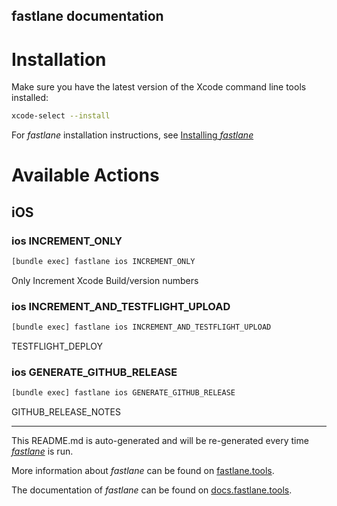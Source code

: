 fastlane documentation
----

# Installation

Make sure you have the latest version of the Xcode command line tools installed:

```sh
xcode-select --install
```

For _fastlane_ installation instructions, see [Installing _fastlane_](https://docs.fastlane.tools/#installing-fastlane)

# Available Actions

## iOS

### ios INCREMENT_ONLY

```sh
[bundle exec] fastlane ios INCREMENT_ONLY
```

Only Increment Xcode Build/version numbers

### ios INCREMENT_AND_TESTFLIGHT_UPLOAD

```sh
[bundle exec] fastlane ios INCREMENT_AND_TESTFLIGHT_UPLOAD
```

TESTFLIGHT_DEPLOY

### ios GENERATE_GITHUB_RELEASE

```sh
[bundle exec] fastlane ios GENERATE_GITHUB_RELEASE
```

GITHUB_RELEASE_NOTES

----

This README.md is auto-generated and will be re-generated every time [_fastlane_](https://fastlane.tools) is run.

More information about _fastlane_ can be found on [fastlane.tools](https://fastlane.tools).

The documentation of _fastlane_ can be found on [docs.fastlane.tools](https://docs.fastlane.tools).
